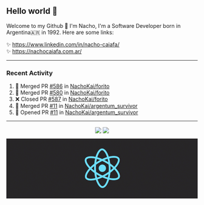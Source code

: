 ## Hello world 👋  
Welcome to my Github 🧙‍ I'm Nacho, I'm a Software Developer born in Argentina🇦🇷 in 1992. Here are some links:  
  
✨ https://www.linkedin.com/in/nacho-caiafa/  
✨ https://nachocaiafa.com.ar/  

---

### Recent Activity

<!--START_SECTION:activity-->
1. 🎉 Merged PR [#586](https://github.com/NachoKai/forito/pull/586) in [NachoKai/forito](https://github.com/NachoKai/forito)
2. 🎉 Merged PR [#580](https://github.com/NachoKai/forito/pull/580) in [NachoKai/forito](https://github.com/NachoKai/forito)
3. ❌ Closed PR [#587](https://github.com/NachoKai/forito/pull/587) in [NachoKai/forito](https://github.com/NachoKai/forito)
4. 🎉 Merged PR [#11](https://github.com/NachoKai/argentum_survivor/pull/11) in [NachoKai/argentum_survivor](https://github.com/NachoKai/argentum_survivor)
5. 💪 Opened PR [#11](https://github.com/NachoKai/argentum_survivor/pull/11) in [NachoKai/argentum_survivor](https://github.com/NachoKai/argentum_survivor)
<!--END_SECTION:activity-->

---

<p align="center">
    <img align='center' src="https://github-readme-stats.vercel.app/api?username=NachoKai&theme=react&hide_border=true&include_all_commits=false&count_private=true" />
    <img align="center" src="https://github-readme-stats.vercel.app/api/top-langs?username=NachoKai&langs_count=10&show_icons=true&locale=en&layout=compact&theme=react&hide_border=true" />
   <!-- <img align='center' src="https://github-readme-streak-stats.herokuapp.com/?user=NachoKai&theme=react&hide_border=true" /> -->
</p>

<p align="center">
    <img align='center' src='https://raw.githubusercontent.com/NachoKai/NachoKai/master/x3x5w638kkixi9s3h3vw.gif' >
</p>
